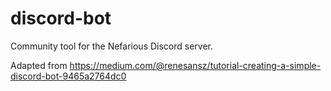 # discord-bot
Community tool for the Nefarious Discord server.

Adapted from https://medium.com/@renesansz/tutorial-creating-a-simple-discord-bot-9465a2764dc0
